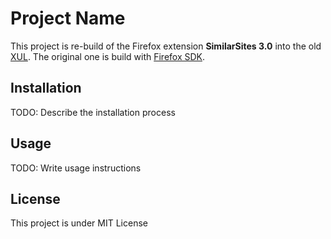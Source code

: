 # Project Name

This project is re-build of the Firefox extension **SimilarSites 3.0** into
the old [XUL](https://developer.mozilla.org/en-US/docs/Mozilla/Tech/XUL). The original one is build with
[Firefox SDK](https://developer.mozilla.org/en-US/Add-ons/SDK/Tools/jpm#jpm_xpi).

## Installation

TODO: Describe the installation process

## Usage

TODO: Write usage instructions

## License

This project is under MIT License
